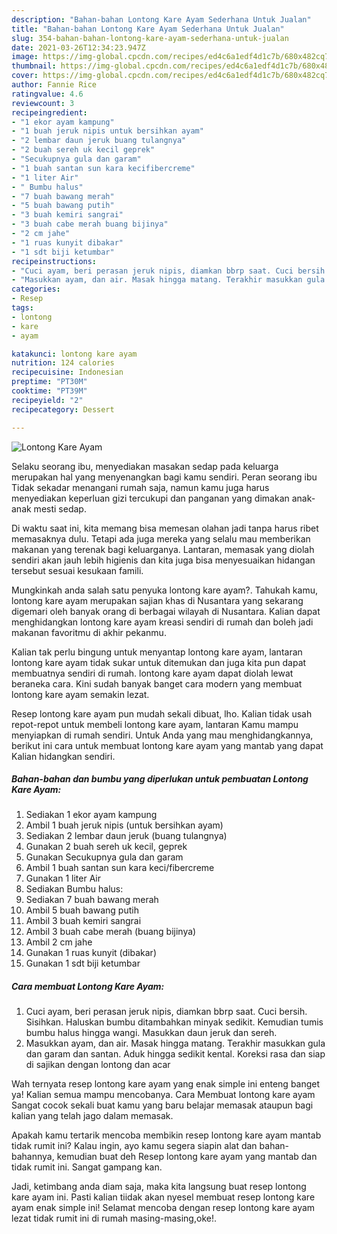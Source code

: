 ```yaml
---
description: "Bahan-bahan Lontong Kare Ayam Sederhana Untuk Jualan"
title: "Bahan-bahan Lontong Kare Ayam Sederhana Untuk Jualan"
slug: 354-bahan-bahan-lontong-kare-ayam-sederhana-untuk-jualan
date: 2021-03-26T12:34:23.947Z
image: https://img-global.cpcdn.com/recipes/ed4c6a1edf4d1c7b/680x482cq70/lontong-kare-ayam-foto-resep-utama.jpg
thumbnail: https://img-global.cpcdn.com/recipes/ed4c6a1edf4d1c7b/680x482cq70/lontong-kare-ayam-foto-resep-utama.jpg
cover: https://img-global.cpcdn.com/recipes/ed4c6a1edf4d1c7b/680x482cq70/lontong-kare-ayam-foto-resep-utama.jpg
author: Fannie Rice
ratingvalue: 4.6
reviewcount: 3
recipeingredient:
- "1 ekor ayam kampung"
- "1 buah jeruk nipis untuk bersihkan ayam"
- "2 lembar daun jeruk buang tulangnya"
- "2 buah sereh uk kecil geprek"
- "Secukupnya gula dan garam"
- "1 buah santan sun kara kecifibercreme"
- "1 liter Air"
- " Bumbu halus"
- "7 buah bawang merah"
- "5 buah bawang putih"
- "3 buah kemiri sangrai"
- "3 buah cabe merah buang bijinya"
- "2 cm jahe"
- "1 ruas kunyit dibakar"
- "1 sdt biji ketumbar"
recipeinstructions:
- "Cuci ayam, beri perasan jeruk nipis, diamkan bbrp saat. Cuci bersih. Sisihkan. Haluskan bumbu ditambahkan minyak sedikit. Kemudian tumis bumbu halus hingga wangi. Masukkan daun jeruk dan sereh."
- "Masukkan ayam, dan air. Masak hingga matang. Terakhir masukkan gula dan garam dan santan. Aduk hingga sedikit kental. Koreksi rasa dan siap di sajikan dengan lontong dan acar"
categories:
- Resep
tags:
- lontong
- kare
- ayam

katakunci: lontong kare ayam 
nutrition: 124 calories
recipecuisine: Indonesian
preptime: "PT30M"
cooktime: "PT39M"
recipeyield: "2"
recipecategory: Dessert

---
```



![Lontong Kare Ayam](https://img-global.cpcdn.com/recipes/ed4c6a1edf4d1c7b/680x482cq70/lontong-kare-ayam-foto-resep-utama.jpg)

Selaku seorang ibu, menyediakan masakan sedap pada keluarga merupakan hal yang menyenangkan bagi kamu sendiri. Peran seorang ibu Tidak sekadar menangani rumah saja, namun kamu juga harus menyediakan keperluan gizi tercukupi dan panganan yang dimakan anak-anak mesti sedap.

Di waktu  saat ini, kita memang bisa memesan olahan jadi tanpa harus ribet memasaknya dulu. Tetapi ada juga mereka yang selalu mau memberikan makanan yang terenak bagi keluarganya. Lantaran, memasak yang diolah sendiri akan jauh lebih higienis dan kita juga bisa menyesuaikan hidangan tersebut sesuai kesukaan famili. 



Mungkinkah anda salah satu penyuka lontong kare ayam?. Tahukah kamu, lontong kare ayam merupakan sajian khas di Nusantara yang sekarang digemari oleh banyak orang di berbagai wilayah di Nusantara. Kalian dapat menghidangkan lontong kare ayam kreasi sendiri di rumah dan boleh jadi makanan favoritmu di akhir pekanmu.

Kalian tak perlu bingung untuk menyantap lontong kare ayam, lantaran lontong kare ayam tidak sukar untuk ditemukan dan juga kita pun dapat membuatnya sendiri di rumah. lontong kare ayam dapat diolah lewat beraneka cara. Kini sudah banyak banget cara modern yang membuat lontong kare ayam semakin lezat.

Resep lontong kare ayam pun mudah sekali dibuat, lho. Kalian tidak usah repot-repot untuk membeli lontong kare ayam, lantaran Kamu mampu menyiapkan di rumah sendiri. Untuk Anda yang mau menghidangkannya, berikut ini cara untuk membuat lontong kare ayam yang mantab yang dapat Kalian hidangkan sendiri.

<!--inarticleads1-->

##### Bahan-bahan dan bumbu yang diperlukan untuk pembuatan Lontong Kare Ayam:

1. Sediakan 1 ekor ayam kampung
1. Ambil 1 buah jeruk nipis (untuk bersihkan ayam)
1. Sediakan 2 lembar daun jeruk (buang tulangnya)
1. Gunakan 2 buah sereh uk kecil, geprek
1. Gunakan Secukupnya gula dan garam
1. Ambil 1 buah santan sun kara keci/fibercreme
1. Gunakan 1 liter Air
1. Sediakan  Bumbu halus:
1. Sediakan 7 buah bawang merah
1. Ambil 5 buah bawang putih
1. Ambil 3 buah kemiri sangrai
1. Ambil 3 buah cabe merah (buang bijinya)
1. Ambil 2 cm jahe
1. Gunakan 1 ruas kunyit (dibakar)
1. Gunakan 1 sdt biji ketumbar




<!--inarticleads2-->

##### Cara membuat Lontong Kare Ayam:

1. Cuci ayam, beri perasan jeruk nipis, diamkan bbrp saat. Cuci bersih. Sisihkan. Haluskan bumbu ditambahkan minyak sedikit. Kemudian tumis bumbu halus hingga wangi. Masukkan daun jeruk dan sereh.
1. Masukkan ayam, dan air. Masak hingga matang. Terakhir masukkan gula dan garam dan santan. Aduk hingga sedikit kental. Koreksi rasa dan siap di sajikan dengan lontong dan acar




Wah ternyata resep lontong kare ayam yang enak simple ini enteng banget ya! Kalian semua mampu mencobanya. Cara Membuat lontong kare ayam Sangat cocok sekali buat kamu yang baru belajar memasak ataupun bagi kalian yang telah jago dalam memasak.

Apakah kamu tertarik mencoba membikin resep lontong kare ayam mantab tidak rumit ini? Kalau ingin, ayo kamu segera siapin alat dan bahan-bahannya, kemudian buat deh Resep lontong kare ayam yang mantab dan tidak rumit ini. Sangat gampang kan. 

Jadi, ketimbang anda diam saja, maka kita langsung buat resep lontong kare ayam ini. Pasti kalian tiidak akan nyesel membuat resep lontong kare ayam enak simple ini! Selamat mencoba dengan resep lontong kare ayam lezat tidak rumit ini di rumah masing-masing,oke!.

